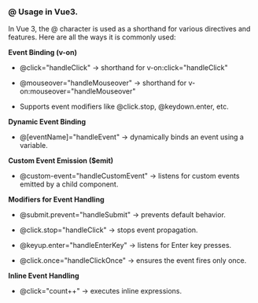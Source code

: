 ###  @ Usage in Vue3.

In Vue 3, the @ character is used as a shorthand for various directives and features. Here are all the ways it is commonly used:

**Event Binding (v-on)**

- @click="handleClick" → shorthand for v-on:click="handleClick"

- @mouseover="handleMouseover" → shorthand for v-on:mouseover="handleMouseover"

- Supports event modifiers like @click.stop, @keydown.enter, etc.


**Dynamic Event Binding**

- @[eventName]="handleEvent" → dynamically binds an event using a variable.


**Custom Event Emission ($emit)**

- @custom-event="handleCustomEvent" → listens for custom events emitted by a child component.


**Modifiers for Event Handling**

- @submit.prevent="handleSubmit" → prevents default behavior.

- @click.stop="handleClick" → stops event propagation.

- @keyup.enter="handleEnterKey" → listens for Enter key presses.

- @click.once="handleClickOnce" → ensures the event fires only once.


**Inline Event Handling**

- @click="count++" → executes inline expressions.

